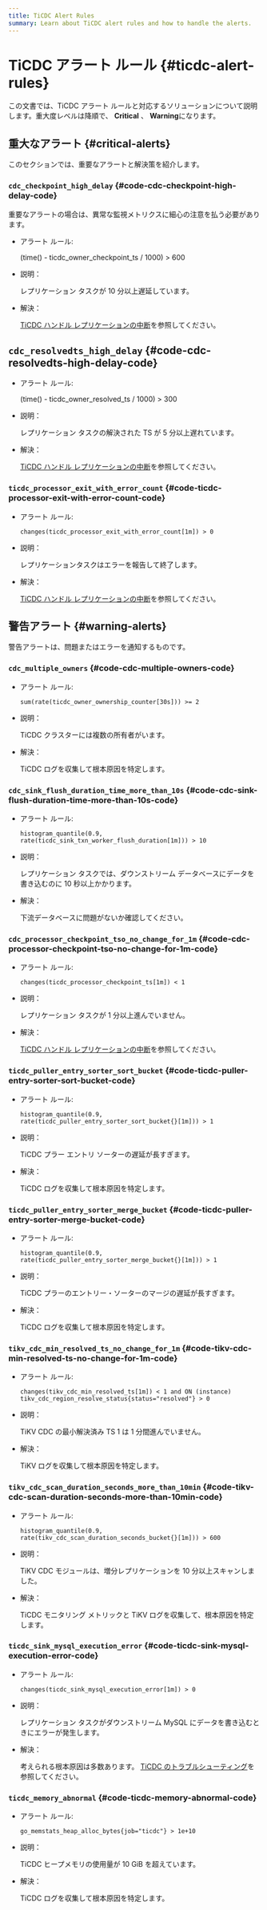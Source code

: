 ```yaml
---
title: TiCDC Alert Rules
summary: Learn about TiCDC alert rules and how to handle the alerts.
---
```


# TiCDC アラート ルール {#ticdc-alert-rules}

この文書では、TiCDC アラート ルールと対応するソリューションについて説明します。重大度レベルは降順で、 **Critical** 、 **Warning**になります。

## 重大なアラート {#critical-alerts}

このセクションでは、重要なアラートと解決策を紹介します。

### <code>cdc_checkpoint_high_delay</code> {#code-cdc-checkpoint-high-delay-code}

重要なアラートの場合は、異常な監視メトリクスに細心の注意を払う必要があります。

-   アラート ルール:

    (time() - ticdc_owner_checkpoint_ts / 1000) &gt; 600

-   説明：

    レプリケーション タスクが 10 分以上遅延しています。

-   解決：

    [TiCDC ハンドル レプリケーションの中断](/ticdc/troubleshoot-ticdc.md#how-do-i-handle-replication-interruptions)を参照してください。

## <code>cdc_resolvedts_high_delay</code> {#code-cdc-resolvedts-high-delay-code}

-   アラート ルール:

    (time() - ticdc_owner_resolved_ts / 1000) &gt; 300

-   説明：

    レプリケーション タスクの解決された TS が 5 分以上遅れています。

-   解決：

    [TiCDC ハンドル レプリケーションの中断](/ticdc/troubleshoot-ticdc.md#how-do-i-handle-replication-interruptions)を参照してください。

### <code>ticdc_processor_exit_with_error_count</code> {#code-ticdc-processor-exit-with-error-count-code}

-   アラート ルール:

    `changes(ticdc_processor_exit_with_error_count[1m]) > 0`

-   説明：

    レプリケーションタスクはエラーを報告して終了します。

-   解決：

    [TiCDC ハンドル レプリケーションの中断](/ticdc/troubleshoot-ticdc.md#how-do-i-handle-replication-interruptions)を参照してください。

## 警告アラート {#warning-alerts}

警告アラートは、問題またはエラーを通知するものです。

### <code>cdc_multiple_owners</code> {#code-cdc-multiple-owners-code}

-   アラート ルール:

    `sum(rate(ticdc_owner_ownership_counter[30s])) >= 2`

-   説明：

    TiCDC クラスターには複数の所有者がいます。

-   解決：

    TiCDC ログを収集して根本原因を特定します。

### <code>cdc_sink_flush_duration_time_more_than_10s</code> {#code-cdc-sink-flush-duration-time-more-than-10s-code}

-   アラート ルール:

    `histogram_quantile(0.9, rate(ticdc_sink_txn_worker_flush_duration[1m])) > 10`

-   説明：

    レプリケーション タスクでは、ダウンストリーム データベースにデータを書き込むのに 10 秒以上かかります。

-   解決：

    下流データベースに問題がないか確認してください。

### <code>cdc_processor_checkpoint_tso_no_change_for_1m</code> {#code-cdc-processor-checkpoint-tso-no-change-for-1m-code}

-   アラート ルール:

    `changes(ticdc_processor_checkpoint_ts[1m]) < 1`

-   説明：

    レプリケーション タスクが 1 分以上進んでいません。

-   解決：

    [TiCDC ハンドル レプリケーションの中断](/ticdc/troubleshoot-ticdc.md#how-do-i-handle-replication-interruptions)を参照してください。

### <code>ticdc_puller_entry_sorter_sort_bucket</code> {#code-ticdc-puller-entry-sorter-sort-bucket-code}

-   アラート ルール:

    `histogram_quantile(0.9, rate(ticdc_puller_entry_sorter_sort_bucket{}[1m])) > 1`

-   説明：

    TiCDC プラー エントリ ソーターの遅延が長すぎます。

-   解決：

    TiCDC ログを収集して根本原因を特定します。

### <code>ticdc_puller_entry_sorter_merge_bucket</code> {#code-ticdc-puller-entry-sorter-merge-bucket-code}

-   アラート ルール:

    `histogram_quantile(0.9, rate(ticdc_puller_entry_sorter_merge_bucket{}[1m])) > 1`

-   説明：

    TiCDC プラーのエントリー・ソーターのマージの遅延が長すぎます。

-   解決：

    TiCDC ログを収集して根本原因を特定します。

### <code>tikv_cdc_min_resolved_ts_no_change_for_1m</code> {#code-tikv-cdc-min-resolved-ts-no-change-for-1m-code}

-   アラート ルール:

    `changes(tikv_cdc_min_resolved_ts[1m]) < 1 and ON (instance) tikv_cdc_region_resolve_status{status="resolved"} > 0`

-   説明：

    TiKV CDC の最小解決済み TS 1 は 1 分間進んでいません。

-   解決：

    TiKV ログを収集して根本原因を特定します。

### <code>tikv_cdc_scan_duration_seconds_more_than_10min</code> {#code-tikv-cdc-scan-duration-seconds-more-than-10min-code}

-   アラート ルール:

    `histogram_quantile(0.9, rate(tikv_cdc_scan_duration_seconds_bucket{}[1m])) > 600`

-   説明：

    TiKV CDC モジュールは、増分レプリケーションを 10 分以上スキャンしました。

-   解決：

    TiCDC モニタリング メトリックと TiKV ログを収集して、根本原因を特定します。

### <code>ticdc_sink_mysql_execution_error</code> {#code-ticdc-sink-mysql-execution-error-code}

-   アラート ルール:

    `changes(ticdc_sink_mysql_execution_error[1m]) > 0`

-   説明：

    レプリケーション タスクがダウンストリーム MySQL にデータを書き込むときにエラーが発生します。

-   解決：

    考えられる根本原因は多数あります。 [TiCDC のトラブルシューティング](/ticdc/troubleshoot-ticdc.md)を参照してください。

### <code>ticdc_memory_abnormal</code> {#code-ticdc-memory-abnormal-code}

-   アラート ルール:

    `go_memstats_heap_alloc_bytes{job="ticdc"} > 1e+10`

-   説明：

    TiCDC ヒープメモリの使用量が 10 GiB を超えています。

-   解決：

    TiCDC ログを収集して根本原因を特定します。
